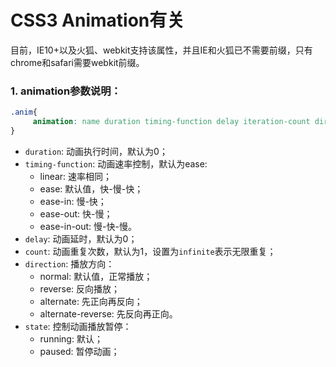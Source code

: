 # CSS3 Animation有关

目前，IE10+以及火狐、webkit支持该属性，并且IE和火狐已不需要前缀，只有chrome和safari需要webkit前缀。
### 1. animation参数说明：
```css
.anim{
     animation: name duration timing-function delay iteration-count direction play-state;
}
```
* `duration`: 动画执行时间，默认为0；
* `timing-function`: 动画速率控制，默认为ease:
     - linear: 速率相同；
     - ease: 默认值，快-慢-快；
     - ease-in: 慢-快；
     - ease-out: 快-慢；
     - ease-in-out: 慢-快-慢。
* `delay`: 动画延时，默认为0；
* `count`: 动画重复次数，默认为1，设置为`infinite`表示无限重复；
* `direction`: 播放方向：
     - normal: 默认值，正常播放；
     - reverse: 反向播放；
     - alternate: 先正向再反向；
     - alternate-reverse: 先反向再正向。
* `state`: 控制动画播放暂停：
     - running: 默认；
     - paused: 暂停动画；
